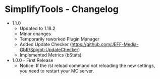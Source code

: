 # SimplifyTools - Changelog
 - 1.1.0
   - Updated to 1.18.2
   - Minor changes
   - Temporarily reworked Plugin Manager
   - Added Update Checker (https://github.com/JEFF-Media-GbR/Spigot-UpdateChecker)
   - Implemented Metrics (bStats)
 - 1.0.0 - First Release
     - Notice: If the /st reload command not reloading the new settings, you need to restart your MC server.
